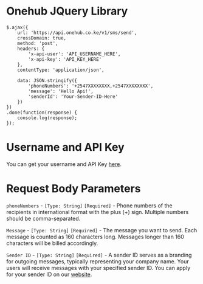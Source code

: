 # Onehub JQuery Library
```
$.ajax({
    url: 'https://api.onehub.co.ke/v1/sms/send',
    crossDomain: true,
    method: 'post',
    headers: {
        'x-api-user': 'API_USERNAME_HERE',
        'x-api-key': 'API_KEY_HERE'
    },
    contentType: 'application/json',

    data: JSON.stringify({
        'phoneNumbers': '+2547XXXXXXXX,+2547XXXXXXXX',
        'message': 'Hello Api!',
        'senderId': 'Your-Sender-ID-Here'
    })
})
.done(function(response) {
    console.log(response);
});
```
# Username and API Key
You can get your username and API Key [here](https://dashboard.onehub.co.ke/account/0/user/signup).
# Request Body Parameters
`phoneNumbers` - `[Type: String]` `[Required]` - Phone numbers of the recipients in international format with the plus (+) sign. Multiple numbers should be comma-separated.

`Message` - `[Type: String]` `[Required]` - The message you want to send. Each message is counted as 160 characters long. Messages longer than 160 characters will be billed accordingly.

`Sender ID` - `[Type: String]` `[Required]` - A sender ID serves as a branding for outgoing messages, typically representing your company name. Your users will receive messages with your specified sender ID. You can apply for your sender ID on our [website](https://onehub.co.ke/).
